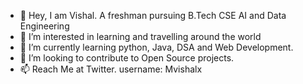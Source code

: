 - 👋 Hey, I am Vishal. A freshman pursuing B.Tech CSE AI and Data Engineering
- 👀 I’m interested in learning and travelling around the world
- 🌱 I’m currently learning python, Java, DSA and Web Development.
- 💞️ I’m looking to contribute to Open Source projects.
- 📫 Reach Me at Twitter. username: Mvishalx
